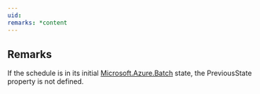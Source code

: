 ```yaml
---
uid: 
remarks: *content
---
```

## Remarks  
 If the schedule is in its initial [Microsoft.Azure.Batch](assetId:///N:Microsoft.Azure.Batch?qualifyHint=False&autoUpgrade=True) state, the PreviousState property              is not defined.